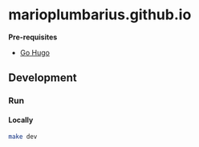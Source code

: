 # marioplumbarius.github.io

**Pre-requisites**
- [Go Hugo](https://gohugo.io/)

## Development
### Run
#### Locally
```bash
make dev
```
